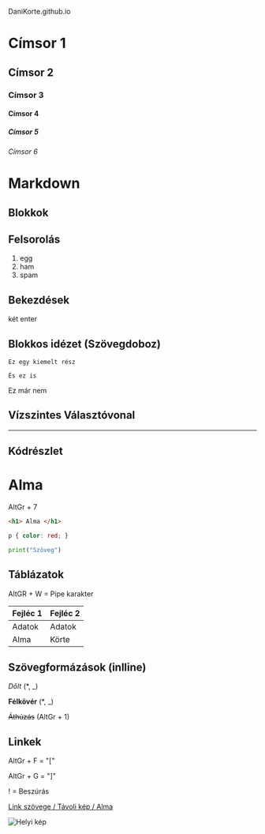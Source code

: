 DaniKorte.github.io

# Címsor 1
## Címsor 2
### Címsor 3
#### Címsor 4
##### Címsor 5
###### Címsor 6

# Markdown

## **Blokkok**


## Felsorolás

1. egg
1. ham
1. spam 

## Bekezdések 

két enter

## Blokkos idézet (Szövegdoboz)

    Ez egy kiemelt rész

    És ez is

Ez már nem

## Vízszintes Választóvonal

---

## Kódrészlet



<h1> Alma </h1> 

AltGr + 7

``` html
<h1> Alma </h1>
```

``` css
p { color: red; }
```

``` python
print("Szöveg")
```

## Táblázatok

AltGR + W = Pipe karakter

Fejléc 1 | Fejléc 2
---------|---------
Adatok | Adatok
Alma | Körte

## Szövegformázások (inlline)

*Dőlt* (*, _)

**Félkövér** (*, _)

~~Áthúzás~~ (AltGr + 1)

## Linkek

AltGr + F = "["

AltGr + G = "]"   

! = Beszúrás

[Link szövege / Távoli kép / Alma](https://www.google.com/search?sca_esv=1ddba70af590f790&sca_upv=1&q=alma&udm=2&fbs=AEQNm0CRjlOtE433-CvsDZEksQ8zUchZAntv9lLo-e4ZT42ralptAFul-D5diXoQM33k0zvgpoAhgq1ZY2rYQFe2bt3-hWa7bdR2HHiMKJRCGcKG7DBBKRct9eEHMHEspMHW8xx7COeupNfzA-alHF_EWgSeoIFgs3GaHkFo8ArRGKgSmSTIEn6Uc-BfSX4OrPplEa1OclTRfuRUmpBTN_Zi4JbLOH1lWpsIRz2s6o_QfBaElPTKweA&sa=X&ved=2ahUKEwic06HujuCIAxV1g_0HHXWlG5IQtKgLegQICRAB&biw=1920&bih=919&dpr=1#vhid=vNvulxSplKzTSM&vssid=mosaic)

![Helyi kép](Kép.jpg)





